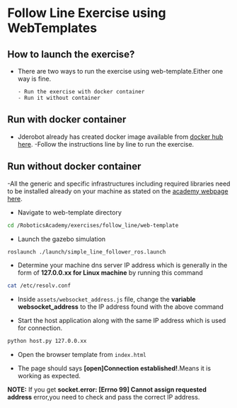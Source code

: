 # Follow Line Exercise using WebTemplates

## How to launch the exercise?

- There are two ways to run the exercise using web-template.Either one way is fine.

      - Run the exercise with docker container
      - Run it without container

## Run with docker container

- Jderobot already has created docker image available from [docker hub here](https://hub.docker.com/r/jderobot/robotics-academy/).
-Follow the instructions line by line to run the exercise.

## Run without docker container

-All the generic and specific infrastructures including required libraries need to be installed already on your machine as stated on the [academy webpage here](http://jderobot.github.io/RoboticsAcademy/installation/).

- Navigate to web-template directory

```bash
cd /RoboticsAcademy/exercises/follow_line/web-template
```

- Launch the gazebo simulation

```bash
roslaunch ./launch/simple_line_follower_ros.launch
```

- Determine your machine dns server IP address which is generally in the form of **127.0.0.xx for Linux machine** by running this command

```bash
cat /etc/resolv.conf
```

- Inside `assets/websocket_address.js` file, change the **variable websocket_address** to the IP address found with the above command 

- Start the host application along with the same IP address which is used for connection.

```bash
python host.py 127.0.0.xx
```

- Open the browser template from `index.html`

- The page should says **[open]Connection established!**.Means it is working as expected.

**__NOTE:__**  If you get **socket.error: [Errno 99] Cannot assign requested address** error,you need to check and pass the correct IP address.


